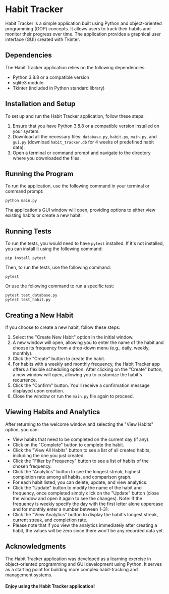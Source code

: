 # Habit Tracker

Habit Tracker is a simple application built using Python and object-oriented programming (OOP) concepts. It allows users to track their habits and monitor their progress over time. The application provides a graphical user interface (GUI) created with Tkinter.

## Dependencies

The Habit Tracker application relies on the following dependencies:

- Python 3.8.8 or a compatible version
- sqlite3 module
- Tkinter (included in Python standard library)

## Installation and Setup

To set up and run the Habit Tracker application, follow these steps:

1. Ensure that you have Python 3.8.8 or a compatible version installed on your system.
2. Download all the necessary files: `database.py`, `habit.py`, `main.py`, and `gui.py` (download `habit_tracker.db` for 4 weeks of predefined habit data).
3. Open a terminal or command prompt and navigate to the directory where you downloaded the files.

## Running the Program

To run the application, use the following command in your terminal or command prompt:


    python main.py



The application's GUI window will open, providing options to either view existing habits or create a new habit.

## Running Tests

To run the tests, you would need to have `pytest` installed. If it's not installed, you can install it using the following command:



    pip install pytest
    


Then, to run the tests, use the following command:



    pytest
   


Or use the following command to run a specific test:



    pytest test_database.py
    pytest test_habit.py
    


## Creating a New Habit

If you choose to create a new habit, follow these steps:

1. Select the "Create New Habit" option in the initial window.
2. A new window will open, allowing you to enter the name of the habit and choose its frequency from a drop-down menu (e.g., daily, weekly, monthly).
3. Click the "Create" button to create the habit.
4. For habits with a weekly and monthly frequency, the Habit Tracker app offers a flexible scheduling option. After clicking on the "Create" button, a new window will open, allowing you to customize the habit's recurrence.
5. Click the "Confirm" button. You'll receive a confirmation message displayed upon creation.
6. Close the window or run the `main.py` file again to proceed.

## Viewing Habits and Analytics

After returning to the welcome window and selecting the "View Habits" option, you can:

- View habits that need to be completed on the current day (if any).
- Click on the "Complete" button to complete the habit.
- Click the "View All Habits" button to see a list of all created habits, including the one you just created.
- Click the "Filter by Frequency" button to see a list of habits of the chosen frequency.
- Click the "Analytics" button to see the longest streak, highest completion rate among all habits, and comparison graph.
- For each habit listed, you can delete, update, and view analytics.
- Click the "Update" button to modify the name of the habit and frequency, once completed simply click on the "Update" button (close the window and open it again to see the changes). Note: If the frequency is weekly specify the day with the first letter alone uppercase and for monthly enter a number between 1-31.
- Click the "View Analytics" button to display the habit's longest streak, current streak, and completion rate.
- Please note that if you view the analytics immediately after creating a habit, the values will be zero since there won't be any recorded data yet.

## Acknowledgments

The Habit Tracker application was developed as a learning exercise in object-oriented programming and GUI development using Python. It serves as a starting point for building more complex habit-tracking and management systems.


#### Enjoy using the Habit Tracker application!
